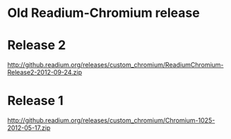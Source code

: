 Old Readium-Chromium release
===============

# Release 2

http://github.readium.org/releases/custom_chromium/ReadiumChromium-Release2-2012-09-24.zip

# Release 1

http://github.readium.org/releases/custom_chromium/Chromium-1025-2012-05-17.zip